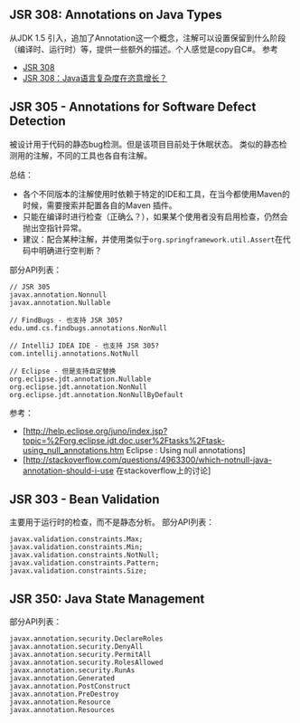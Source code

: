 ## JSR 308: Annotations on Java Types 
从JDK 1.5 引入，追加了Annotation这一个概念，注解可以设置保留到什么阶段（编译时、运行时）等，提供一些额外的描述。个人感觉是copy自C#。
参考
* [JSR 308](http://jcp.org/en/jsr/detail?id=308)
* [JSR 308：Java语言复杂度在恣意增长？](http://www.infoq.com/cn/news/2008/05/JSR-308)

## JSR 305 - Annotations for Software Defect Detection
被设计用于代码的静态bug检测。但是该项目目前处于休眠状态。
类似的静态检测用的注解，不同的工具也各自有注解。

总结：

* 各个不同版本的注解使用时依赖于特定的IDE和工具，在当今都使用Maven的时候，需要搜索并配置各自的Maven 插件。
* 只能在编译时进行检查（正确么？），如果某个使用者没有启用检查，仍然会抛出空指针异常。
* 建议：配合某种注解，并使用类似于<code>org.springframework.util.Assert</code>在代码中明确进行空判断？

部分API列表：
```
// JSR 305
javax.annotation.Nonnull
javax.annotation.Nullable

// FindBugs - 也支持 JSR 305?
edu.umd.cs.findbugs.annotations.NonNull

// IntelliJ IDEA IDE - 也支持 JSR 305?
com.intellij.annotations.NotNull

// Eclipse - 但是支持自定替换
org.eclipse.jdt.annotation.Nullable
org.eclipse.jdt.annotation.NonNull
org.eclipse.jdt.annotation.NonNullByDefault
```

参考：
* [http://help.eclipse.org/juno/index.jsp?topic=%2Forg.eclipse.jdt.doc.user%2Ftasks%2Ftask-using_null_annotations.htm Eclipse : Using null annotations]
* [http://stackoverflow.com/questions/4963300/which-notnull-java-annotation-should-i-use 在stackoverflow上的讨论]




## JSR 303 - Bean Validation
主要用于运行时的检查，而不是静态分析。
部分API列表：

```
javax.validation.constraints.Max;
javax.validation.constraints.Min;
javax.validation.constraints.NotNull;
javax.validation.constraints.Pattern;
javax.validation.constraints.Size;
```

## JSR 350: Java State Management
部分API列表：

```
javax.annotation.security.DeclareRoles
javax.annotation.security.DenyAll
javax.annotation.security.PermitAll
javax.annotation.security.RolesAllowed
javax.annotation.security.RunAs
javax.annotation.Generated
javax.annotation.PostConstruct
javax.annotation.PreDestroy
javax.annotation.Resource
javax.annotation.Resources
```
